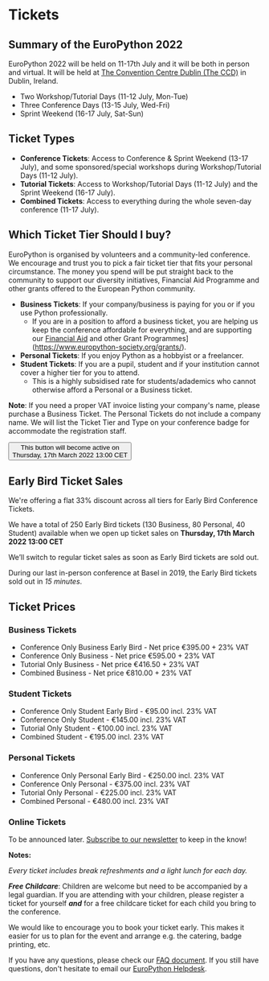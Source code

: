 # Tickets

## Summary of the EuroPython 2022

EuroPython 2022 will be held on 11-17th July and it will be both in person and virtual. It will be held at [The Convention Centre Dublin (The CCD)](https://www.theccd.ie/) in Dublin, Ireland.

- Two Workshop/Tutorial Days (11-12 July, Mon-Tue)
- Three Conference Days (13-15 July, Wed-Fri)
- Sprint Weekend (16-17 July, Sat-Sun)

## Ticket Types

- **Conference Tickets**: Access to Conference & Sprint Weekend (13-17 July), and some sponsored/special workshops during Workshop/Tutorial Days (11-12 July).
- **Tutorial Tickets**: Access to Workshop/Tutorial Days (11-12 July) and the Sprint Weekend (16-17 July).
- **Combined Tickets**: Access to everything during the whole seven-day conference (11-17 July).


## Which Ticket Tier Should I buy?

EuroPython is organised by volunteers and a community-led conference. We encourage and trust you to pick a fair ticket tier that fits your personal circumstance. The money you spend will be put straight back to the community to support our diversity initiatives, Financial Aid Programme and other grants offered to the European Python community. 

- **Business Tickets**: If your company/business is paying for you or if you use Python professionally.
  - If you are in a position to afford a business ticket, you are helping us keep the conference affordable for everything, and are supporting our [Financial Aid](https://ep2022.europython.eu/finaid) and other Grant Programmes](https://www.europython-society.org/grants/).
- **Personal Tickets**: If you enjoy Python as a hobbyist or a freelancer.
- **Student Tickets**: If you are a pupil, student and if your institution cannot cover a higher tier for you to attend. 
  - This is a highly subsidised rate for students/adademics who cannot otherwise afford a Personal or a Business ticket.

**Note**: If you need a proper VAT invoice listing your company's name, please purchase a Business Ticket. The Personal Tickets do not include a company name. We will list the Ticket Tier and Type on your conference badge for accommodate the registration staff. 


<button>This button will become active on<br/> Thursday, 17th March 2022 13:00 CET</button>

## Early Bird Ticket Sales

We're offering a flat 33% discount across all tiers for Early Bird Conference Tickets.

We have a total of 250 Early Bird tickets (130 Business, 80 Personal, 40 Student) available when we open up ticket sales on **Thursday, 17th March 2022 13:00 CET**

We’ll switch to regular ticket sales as soon as Early Bird tickets are sold out.

During our last in-person conference at Basel in 2019, the Early Bird tickets sold out in _15 minutes_.

## Ticket Prices

### Business Tickets

- Conference Only Business Early Bird - Net price €395.00 + 23% VAT
- Conference Only Business - Net price €595.00 + 23% VAT
- Tutorial Only Business - Net price €416.50 + 23% VAT
- Combined Business - Net price €810.00 + 23% VAT

### Student Tickets

- Conference Only Student Early Bird - €95.00 incl. 23% VAT
- Conference Only Student - €145.00 incl. 23% VAT
- Tutorial Only Student - €100.00 incl. 23% VAT
- Combined Student - €195.00 incl. 23% VAT

### Personal Tickets

 - Conference Only Personal Early Bird - €250.00 incl. 23% VAT
 - Conference Only Personal - €375.00 incl. 23% VAT
 - Tutorial Only Personal - €225.00 incl. 23% VAT
 - Combined Personal - €480.00 incl. 23% VAT

### Online Tickets
To be announced later. [Subscribe to our newsletter](https://blog.europython.eu/#/portal/signup) to keep in the know!


**Notes:** 

_Every ticket includes break refreshments and a light lunch for each day._

**_Free Childcare_**: Children are welcome but need to be accompanied by a legal guardian. If you are attending with your children, please register a ticket for yourself **_and_** for a free childcare ticket for each child you bring to the conference. 

We would like to encourage you to book your ticket early. This makes it easier for us to plan for the event and arrange e.g. the catering, badge printing, etc.

If you have any questions, please check our [FAQ document](https://ep2022.europython.eu/faq). If you still have questions, don't hesitate to email our [EuroPython Helpdesk](helpdesk@europython.eu).
